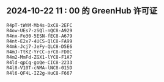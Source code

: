 ## 2024-10-22 11 : 00 的 GreenHub 许可证
```
R4pT-tWYM-Mb4s-DxC8-2EFC
R4ow-UEs7-zSQl-nQC8-A929
R4nx-Fo30-5ESN-fEC8-A679
R4nt-E2x7-4UCS-QlC8-FA99
R4mk-Jcj7-JeFy-QLC8-D5E6
R4mJ-TtKZ-YrCC-orC8-FD0C
R4m2-MmFd-ZGX1-lYC8-F1A7
R4ld-qpCq-goQe-CIC8-2233
R4l8-V10T-cNMA-lNC8-015D
R4l6-QF4L-IZ2g-HuC8-F667
```
